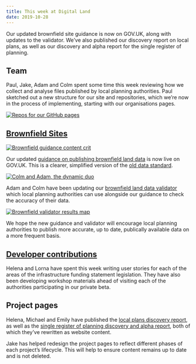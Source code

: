 ```yaml
---
title: This week at Digital Land
date: 2019-10-28
---
```


Our updated brownfield site guidance is now on GOV.UK, along with updates to the validator. We’ve also published our discovery report on local plans, as well as our discovery and alpha report for the single register of planning.

## Team

Paul, Jake, Adam and Colm spent some time this week reviewing how we collect and analyse files published by local planning authorities. Paul sketched out a new structure for our site and repositories, which we’re now in the process of implementing, starting with our organisations pages. 

<a data-flickr-embed="true" href="https://www.flickr.com/photos/psd/48994693023/in/dateposted/" title="Repos for our GitHub pages"><img src="https://live.staticflickr.com/65535/48994693023_09849abd7d_c.jpg" alt="Repos for our GitHub pages"></a>

## [Brownfield Sites](https://digital-land.github.io/project/brownfield-sites/)

<a data-flickr-embed="true" href="https://www.flickr.com/photos/182343195@N08/48996059161/in/dateposted-public/" title="Brownfield guidance content crit"><img src="https://live.staticflickr.com/65535/48996059161_90882d9342_c.jpg" alt="Brownfield guidance content crit"></a>

Our updated [guidance on publishing brownfield land data](https://www.gov.uk/government/publications/brownfield-land-registers-data-standard/publish-your-brownfield-land-data) is now live on GOV.UK. This is a clearer, simplified version of the [old data standard](https://assets.publishing.service.gov.uk/government/uploads/system/uploads/attachment_data/file/653657/BrownfieldLandRegisters_-_DataStandard.pdf).

<a data-flickr-embed="true" href="https://www.flickr.com/photos/psd/48980962116/in/album-72157703657907285/" title="Colm and Adam, the dynamic duo"><img src="https://live.staticflickr.com/65535/48980962116_aa95091bf0_c.jpg" alt="Colm and Adam, the dynamic duo"></a>

Adam and Colm have been updating our [brownfield land data validator](http://brownfield-sites-validator.herokuapp.com/) which local planning authorities can use alongside our guidance to check the accuracy of their data. 

<a data-flickr-embed="true" href="https://www.flickr.com/photos/182343195@N08/48996292482/in/dateposted-public/" title="Brownfield validator results map"><img src="https://live.staticflickr.com/65535/48996292482_3081f4e64c_c.jpg" alt="Brownfield validator results map"></a>

We hope the new guidance and validator will encourage local planning authorities to publish more accurate, up to date, publically available data on a more frequent basis.

## [Developer contributions](https://digital-land.github.io/project/developer-contributions/)
Helena and Lorna have spent this week writing user stories for each of the areas of the infrastructure funding statement legislation. They have also been developing workshop materials ahead of visiting each of the authorities participating in our private beta. 

## Project pages

Helena, Michael and Emily have published the [local plans discovery report](https://digital-land.github.io/project/local-plans/discovery), as well as the [single register of planning discovery and alpha report](https://digital-land.github.io/project/single-register-of-planning/discovery/), both of which they’ve rewritten as website content.

Jake has helped redesign the project pages to reflect different phases of each project’s lifecycle. This will help to ensure content remains up to date and is not deleted.
